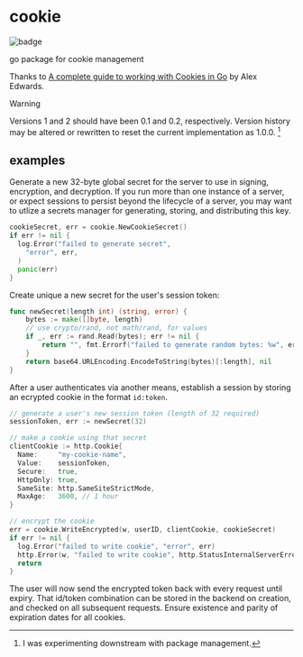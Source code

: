 # cookie
![badge](https://github.com/ddbgio/cookie/actions/workflows/test.yml/badge.svg)

go package for cookie management

Thanks to [A complete guide to working with Cookies in Go](https://www.alexedwards.net/blog/working-with-cookies-in-go) by Alex Edwards.

> [!WARNING]
> Versions 1 and 2 should have been 0.1 and 0.2, respectively. Version history may be altered or rewritten to reset the current implementation as 1.0.0. [^butwhytho]

[^butwhytho]: I was experimenting downstream with package management.

## examples
Generate a new 32-byte global secret for the server to use in signing, encryption, and decryption. If you run more than one instance of a server, or expect sessions to persist beyond the lifecycle of a server, you may want to utlize a secrets manager for generating, storing, and distributing this key.
```go
cookieSecret, err = cookie.NewCookieSecret()
if err != nil {
  log.Error("failed to generate secret",
    "error", err,
  )
  panic(err)
}
```

Create unique a new secret for the user's session token:
```go
func newSecret(length int) (string, error) {
	bytes := make([]byte, length)
	// use crypto/rand, not math/rand, for values
	if _, err := rand.Read(bytes); err != nil {
		return "", fmt.Errorf("failed to generate random bytes: %w", err)
	}
	return base64.URLEncoding.EncodeToString(bytes)[:length], nil
}
```

After a user authenticates via another means, establish a session by storing an ecrypted cookie in the format `id:token`.
```go
// generate a user's new session token (length of 32 required)
sessionToken, err := newSecret(32)

// make a cookie using that secret
clientCookie := http.Cookie{
  Name:     "my-cookie-name",
  Value:    sessionToken,
  Secure:   true,
  HttpOnly: true,
  SameSite: http.SameSiteStrictMode,
  MaxAge:   3600, // 1 hour
}

// encrypt the cookie
err = cookie.WriteEncrypted(w, userID, clientCookie, cookieSecret)
if err != nil {
  log.Error("failed to write cookie", "error", err)
  http.Error(w, "failed to write cookie", http.StatusInternalServerError)
  return
}
```

The user will now send the encrypted token back with every request until expiry. That id/token combination can be stored in the backend on creation, and checked on all subsequent requests. Ensure existence and parity of expiration dates for all cookies.
